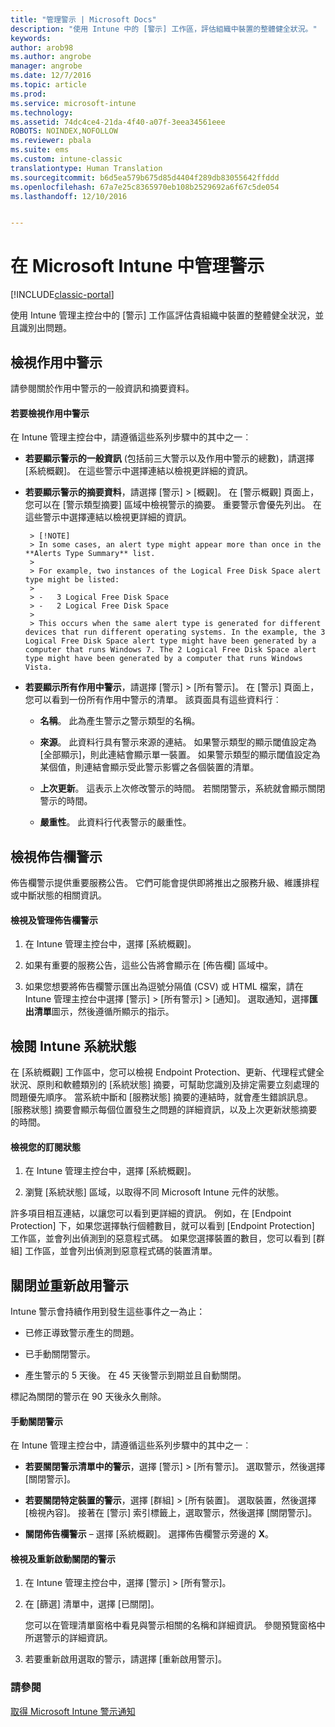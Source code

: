 ```yaml
---
title: "管理警示 | Microsoft Docs"
description: "使用 Intune 中的 [警示] 工作區，評估組織中裝置的整體健全狀況。"
keywords: 
author: arob98
ms.author: angrobe
manager: angrobe
ms.date: 12/7/2016
ms.topic: article
ms.prod: 
ms.service: microsoft-intune
ms.technology: 
ms.assetid: 74dc4ce4-21da-4f40-a07f-3eea34561eee
ROBOTS: NOINDEX,NOFOLLOW
ms.reviewer: pbala
ms.suite: ems
ms.custom: intune-classic
translationtype: Human Translation
ms.sourcegitcommit: b6d5ea579b675d85d4404f289db83055642ffddd
ms.openlocfilehash: 67a7e25c8365970eb108b2529692a6f67c5de054
ms.lasthandoff: 12/10/2016


---
```


# <a name="manage-alerts-in-microsoft-intune"></a>在 Microsoft Intune 中管理警示

[!INCLUDE[classic-portal](../includes/classic-portal.md)]

使用 Intune 管理主控台中的 [警示] 工作區評估貴組織中裝置的整體健全狀況，並且識別出問題。

## <a name="view-active-alerts"></a>檢視作用中警示

請參閱關於作用中警示的一般資訊和摘要資料。

#### <a name="to-view-active-alerts"></a>若要檢視作用中警示

在 Intune 管理主控台中，請遵循這些系列步驟中的其中之一︰

-  **若要顯示警示的一般資訊** (包括前三大警示以及作用中警示的總數)，請選擇 [系統概觀]。 在這些警示中選擇連結以檢視更詳細的資訊。

-  **若要顯示警示的摘要資料**，請選擇 [警示] > [概觀]。 在 [警示概觀] 頁面上，您可以在 [警示類型摘要] 區域中檢視警示的摘要。 重要警示會優先列出。 在這些警示中選擇連結以檢視更詳細的資訊。

        > [!NOTE]
        > In some cases, an alert type might appear more than once in the **Alerts Type Summary** list.
        >
        > For example, two instances of the Logical Free Disk Space alert type might be listed:
        >
        > -   3 Logical Free Disk Space
        > -   2 Logical Free Disk Space
        >
        > This occurs when the same alert type is generated for different devices that run different operating systems. In the example, the 3 Logical Free Disk Space alert type might have been generated by a computer that runs Windows 7. The 2 Logical Free Disk Space alert type might have been generated by a computer that runs Windows Vista.

-   **若要顯示所有作用中警示**，請選擇 [警示] > [所有警示]。 在 [警示] 頁面上，您可以看到一份所有作用中警示的清單。 該頁面具有這些資料行︰

    -   **名稱**。 此為產生警示之警示類型的名稱。

    -   **來源**。 此資料行具有警示來源的連結。 如果警示類型的顯示閾值設定為 [全部顯示]，則此連結會顯示單一裝置。 如果警示類型的顯示閾值設定為某個值，則連結會顯示受此警示影響之各個裝置的清單。

    -   **上次更新**。 這表示上次修改警示的時間。 若關閉警示，系統就會顯示關閉警示的時間。

    -   **嚴重性**。 此資料行代表警示的嚴重性。

## <a name="view-notice-board-alerts"></a>檢視佈告欄警示
佈告欄警示提供重要服務公告。 它們可能會提供即將推出之服務升級、維護排程或中斷狀態的相關資訊。

#### <a name="to-view-and-manage-notice-board-alerts"></a>檢視及管理佈告欄警示

1.  在 Intune 管理主控台中，選擇 [系統概觀]。

2.  如果有重要的服務公告，這些公告將會顯示在 [佈告欄] 區域中。

3.  如果您想要將佈告欄警示匯出為逗號分隔值 (CSV) 或 HTML 檔案，請在 Intune 管理主控台中選擇 [警示] > [所有警示] >    [通知]。 選取通知，選擇**匯出清單**圖示，然後遵循所顯示的指示。

## <a name="review-intune-system-status"></a>檢閱 Intune 系統狀態
在 [系統概觀] 工作區中，您可以檢視 Endpoint Protection、更新、代理程式健全狀況、原則和軟體類別的 [系統狀態] 摘要，可幫助您識別及排定需要立刻處理的問題優先順序。 當系統中斷和 [服務狀態] 摘要的連結時，就會產生錯誤訊息。 [服務狀態] 摘要會顯示每個位置發生之問題的詳細資訊，以及上次更新狀態摘要的時間。

#### <a name="to-view-the-status-of-your-subscription"></a>檢視您的訂閱狀態

1.  在 Intune 管理主控台中，選擇 [系統概觀]。

2.  瀏覽 [系統狀態] 區域，以取得不同 Microsoft Intune 元件的狀態。

  許多項目相互連結，以讓您可以看到更詳細的資訊。 例如，在 [Endpoint Protection] 下，如果您選擇執行個體數目，就可以看到 [Endpoint Protection] 工作區，並會列出偵測到的惡意程式碼。 如果您選擇裝置的數目，您可以看到 [群組] 工作區，並會列出偵測到惡意程式碼的裝置清單。

## <a name="close-and-reactivate-alerts"></a>關閉並重新啟用警示
Intune 警示會持續作用到發生這些事件之一為止：

-   已修正導致警示產生的問題。

-   已手動關閉警示。

-   產生警示的 5 天後。 在 45 天後警示到期並且自動關閉。

標記為關閉的警示在 90 天後永久刪除。

#### <a name="to-manually-close-an-alert"></a>手動關閉警示

在 Intune 管理主控台中，請遵循這些系列步驟中的其中之一︰

- **若要關閉警示清單中的警示**，選擇 [警示] > [所有警示]。 選取警示，然後選擇 [關閉警示]。

- **若要關閉特定裝置的警示**，選擇 [群組] > [所有裝置]。 選取裝置，然後選擇 [檢視內容]。 接著在 [警示] 索引標籤上，選取警示，然後選擇 [關閉警示]。

- **關閉佈告欄警示** – 選擇 [系統概觀]。 選擇佈告欄警示旁邊的 **X**。

#### <a name="to-view-and-reactivate-closed-alerts"></a>檢視及重新啟動關閉的警示

1.  在 Intune 管理主控台中，選擇 [警示] > [所有警示]。

2.  在 [篩選] 清單中，選擇 [已關閉]。

    您可以在管理清單窗格中看見與警示相關的名稱和詳細資訊。 參閱預覽窗格中所選警示的詳細資訊。

3.  若要重新啟用選取的警示，請選擇 [重新啟用警示]。

### <a name="see-also"></a>請參閱
[取得 Microsoft Intune 警示通知](../deploy-use/get-notified-by-alerts.md)

